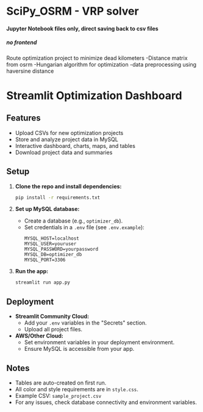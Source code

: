 # SciPy_OSRM - VRP solver

#### Jupyter Notebook files only, direct saving back to csv files
##### no frontend

Route optimization project to minimize dead kilometers
-Distance matrix from osrm
-Hungarian algorithm for optimization
-data preprocessing using haversine distance

# Streamlit Optimization Dashboard

## Features
- Upload CSVs for new optimization projects
- Store and analyze project data in MySQL
- Interactive dashboard, charts, maps, and tables
- Download project data and summaries

## Setup

1. **Clone the repo and install dependencies:**
   ```bash
   pip install -r requirements.txt
   ```

2. **Set up MySQL database:**
   - Create a database (e.g., `optimizer_db`).
   - Set credentials in a `.env` file (see `.env.example`):
     ```
     MYSQL_HOST=localhost
     MYSQL_USER=youruser
     MYSQL_PASSWORD=yourpassword
     MYSQL_DB=optimizer_db
     MYSQL_PORT=3306
     ```

3. **Run the app:**
   ```bash
   streamlit run app.py
   ```

## Deployment

- **Streamlit Community Cloud:**
  - Add your `.env` variables in the "Secrets" section.
  - Upload all project files.
- **AWS/Other Cloud:**
  - Set environment variables in your deployment environment.
  - Ensure MySQL is accessible from your app.

## Notes
- Tables are auto-created on first run.
- All color and style requirements are in `style.css`.
- Example CSV: `sample_project.csv`
- For any issues, check database connectivity and environment variables.